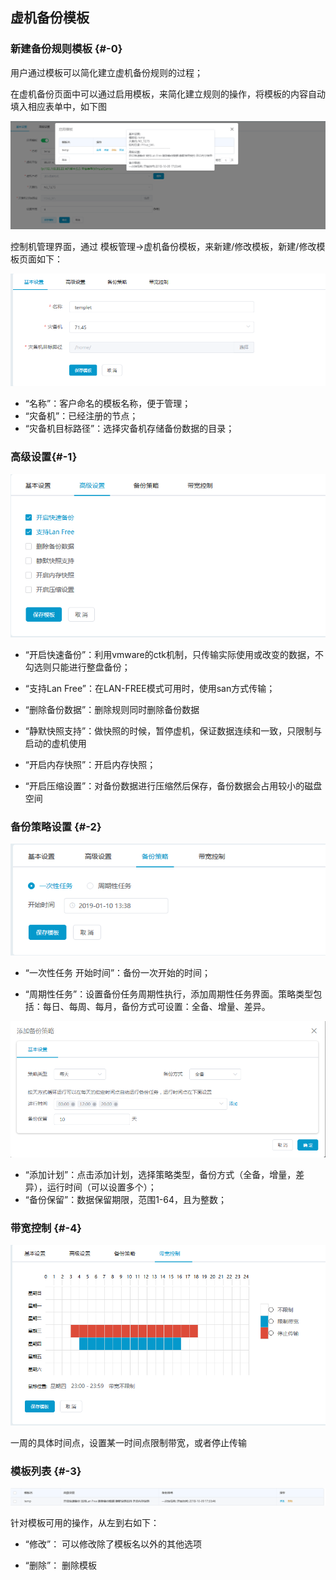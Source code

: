 ## 虚机备份模板

### 新建备份规则模板 {#-0}

用户通过模板可以简化建立虚机备份规则的过程；

在虚机备份页面中可以通过启用模板，来简化建立规则的操作，将模板的内容自动填入相应表单中，如下图

![](/assets/v7.0.20181009010.png)

控制机管理界面，通过 模板管理-&gt;虚机备份模板，来新建/修改模板，新建/修改模板页面如下：

![](/assets/V7.1.2019011003.png)

*   “名称”：客户命名的模板名称，便于管理；
*   “灾备机”：已经注册的节点；
*   “灾备机目标路径”：选择灾备机存储备份数据的目录；

### 高级设置{#-1}
![](/assets/V7.1.2019011004.png)

* “开启快速备份”：利用vmware的ctk机制，只传输实际使用或改变的数据，不勾选则只能进行整盘备份；

* “支持Lan Free”：在LAN-FREE模式可用时，使用san方式传输；

* “删除备份数据”：删除规则同时删除备份数据

* “静默快照支持”：做快照的时候，暂停虚机，保证数据连续和一致，只限制与启动的虚机使用

* “开启内存快照”：开启内存快照；

* “开启压缩设置”：对备份数据进行压缩然后保存，备份数据会占用较小的磁盘空间

### 备份策略设置 {#-2}

![](/assets/V7.1.2019011005.png)

* “一次性任务 开始时间”：备份一次开始的时间；

* “周期性任务”：设置备份任务周期性执行，添加周期性任务界面。策略类型包括：每日、每周、每月，备份方式可设置：全备、增量、差异。

![](/assets/V7.1.20190325102314.png)

* “添加计划”：点击添加计划，选择策略类型，备份方式（全备，增量，差异），运行时间（可以设置多个）； 
* “备份保留”：数据保留期限，范围1-64，且为整数；
 
 
### 带宽控制 {#-4}

![](/assets/V7.1.2019011007.png)

一周的具体时间点，设置某一时间点限制带宽，或者停止传输


### 模板列表 {#-3}

![](/assets/v7.0.20181009009.png)

针对模板可用的操作，从左到右如下：

* “修改”： 可以修改除了模板名以外的其他选项

* “删除”： 删除模板

